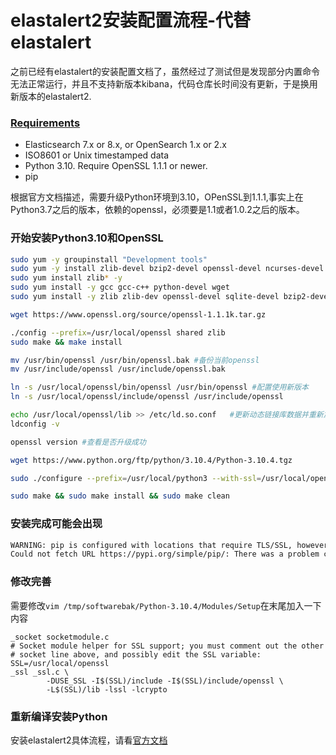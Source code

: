 # elastalert2安装配置流程-代替elastalert
之前已经有elastalert的安装配置文档了，虽然经过了测试但是发现部分内置命令无法正常运行，并且不支持新版本kibana，代码仓库长时间没有更新，于是换用新版本的elastalert2.<!--more-->

### [Requirements](https://elastalert2.readthedocs.io/en/latest/running_elastalert.html#requirements)

- Elasticsearch 7.x or 8.x, or OpenSearch 1.x or 2.x
- ISO8601 or Unix timestamped data
- Python 3.10. Require OpenSSL 1.1.1 or newer.
- pip

根据官方文档描述，需要升级Python环境到3.10，OPenSSL到1.1.1,事实上在Python3.7之后的版本，依赖的openssl，必须要是1.1或者1.0.2之后的版本。
### 开始安装Python3.10和OpenSSL

```bash
sudo yum -y groupinstall "Development tools"
sudo yum -y install zlib-devel bzip2-devel openssl-devel ncurses-devel sqlite-devel readline-devel tk-devel libffi-devel gdbm-devel db4-devel libpcap-devel xz-devel make
sudo yum install zlib* -y
sudo yum install -y gcc gcc-c++ python-devel wget
sudo yum install -y zlib zlib-dev openssl-devel sqlite-devel bzip2-devel libffi libffi-devel gcc gcc-c++

wget https://www.openssl.org/source/openssl-1.1.1k.tar.gz

./config --prefix=/usr/local/openssl shared zlib 
sudo make && make install

mv /usr/bin/openssl /usr/bin/openssl.bak #备份当前openssl
mv /usr/include/openssl /usr/include/openssl.bak 

ln -s /usr/local/openssl/bin/openssl /usr/bin/openssl #配置使用新版本
ln -s /usr/local/openssl/include/openssl /usr/include/openssl

echo /usr/local/openssl/lib >> /etc/ld.so.conf   #更新动态链接库数据并重新加载
ldconfig -v

openssl version #查看是否升级成功

wget https://www.python.org/ftp/python/3.10.4/Python-3.10.4.tgz

sudo ./configure --prefix=/usr/local/python3 --with-ssl=/usr/local/openssl

sudo make && sudo make install && sudo make clean
```

### 安装完成可能会出现

```bash
WARNING: pip is configured with locations that require TLS/SSL, however the ssl module in Python is not available.
Could not fetch URL https://pypi.org/simple/pip/: There was a problem confirming the ssl certificate: HTTPSConnectionPool(host='pypi.org', port=443): Max retries exceeded with url: /simple/pip/ (Caused by SSLError("Can't connect to HTTPS URL because the SSL module is not available.")) - skipping
```

### 修改完善

需要修改`vim /tmp/softwarebak/Python-3.10.4/Modules/Setup`在末尾加入一下内容

```
_socket socketmodule.c
# Socket module helper for SSL support; you must comment out the other
# socket line above, and possibly edit the SSL variable:
SSL=/usr/local/openssl
_ssl _ssl.c \
        -DUSE_SSL -I$(SSL)/include -I$(SSL)/include/openssl \
        -L$(SSL)/lib -lssl -lcrypto
```

### 重新编译安装Python

安装elastalert2具体流程，请看[官方文档](https://elastalert2.readthedocs.io/en/latest/running_elastalert.html#as-a-python-package)